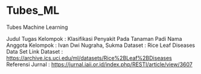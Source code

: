 # Tubes_ML
Tubes Machine Learning

Judul Tugas Kelompok : Klasifikasi Penyakit Pada Tanaman Padi
Nama Anggota Kelompok : Ivan Dwi Nugraha, Sukma
Dataset : Rice Leaf Diseases Data Set
Link Dataset : https://archive.ics.uci.edu/ml/datasets/Rice%2BLeaf%2BDiseases	
Referensi Jurnal : https://jurnal.iaii.or.id/index.php/RESTI/article/view/3607	


